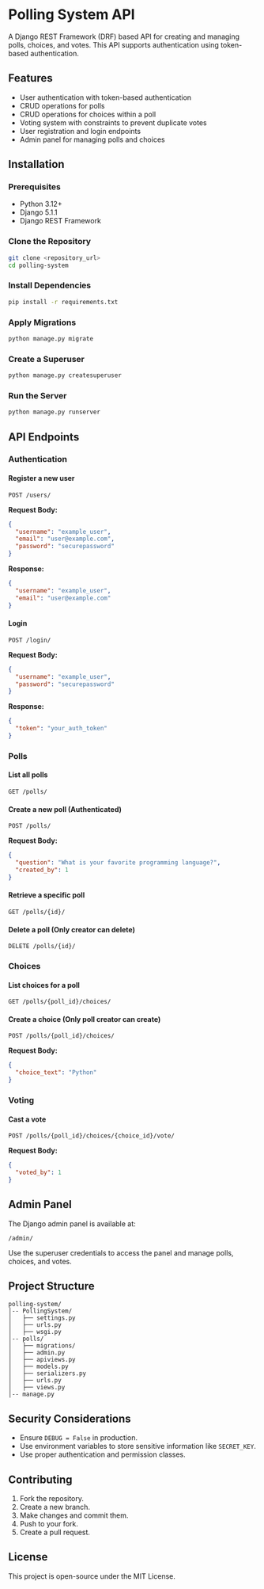 # Polling System API

A Django REST Framework (DRF) based API for creating and managing polls, choices, and votes. This API supports authentication using token-based authentication.

## Features
- User authentication with token-based authentication
- CRUD operations for polls
- CRUD operations for choices within a poll
- Voting system with constraints to prevent duplicate votes
- User registration and login endpoints
- Admin panel for managing polls and choices

## Installation

### Prerequisites
- Python 3.12+
- Django 5.1.1
- Django REST Framework

### Clone the Repository
```bash
git clone <repository_url>
cd polling-system
```

### Install Dependencies
```bash
pip install -r requirements.txt
```

### Apply Migrations
```bash
python manage.py migrate
```

### Create a Superuser
```bash
python manage.py createsuperuser
```

### Run the Server
```bash
python manage.py runserver
```

## API Endpoints

### Authentication
#### Register a new user
```http
POST /users/
```
**Request Body:**
```json
{
  "username": "example_user",
  "email": "user@example.com",
  "password": "securepassword"
}
```
**Response:**
```json
{
  "username": "example_user",
  "email": "user@example.com"
}
```

#### Login
```http
POST /login/
```
**Request Body:**
```json
{
  "username": "example_user",
  "password": "securepassword"
}
```
**Response:**
```json
{
  "token": "your_auth_token"
}
```

### Polls
#### List all polls
```http
GET /polls/
```
#### Create a new poll (Authenticated)
```http
POST /polls/
```
**Request Body:**
```json
{
  "question": "What is your favorite programming language?",
  "created_by": 1
}
```

#### Retrieve a specific poll
```http
GET /polls/{id}/
```

#### Delete a poll (Only creator can delete)
```http
DELETE /polls/{id}/
```

### Choices
#### List choices for a poll
```http
GET /polls/{poll_id}/choices/
```

#### Create a choice (Only poll creator can create)
```http
POST /polls/{poll_id}/choices/
```
**Request Body:**
```json
{
  "choice_text": "Python"
}
```

### Voting
#### Cast a vote
```http
POST /polls/{poll_id}/choices/{choice_id}/vote/
```
**Request Body:**
```json
{
  "voted_by": 1
}
```

## Admin Panel
The Django admin panel is available at:
```http
/admin/
```
Use the superuser credentials to access the panel and manage polls, choices, and votes.

## Project Structure
```
polling-system/
│-- PollingSystem/
│   ├── settings.py
│   ├── urls.py
│   ├── wsgi.py
│-- polls/
│   ├── migrations/
│   ├── admin.py
│   ├── apiviews.py
│   ├── models.py
│   ├── serializers.py
│   ├── urls.py
│   ├── views.py
│-- manage.py
```

## Security Considerations
- Ensure `DEBUG = False` in production.
- Use environment variables to store sensitive information like `SECRET_KEY`.
- Use proper authentication and permission classes.

## Contributing
1. Fork the repository.
2. Create a new branch.
3. Make changes and commit them.
4. Push to your fork.
5. Create a pull request.

## License
This project is open-source under the MIT License.


